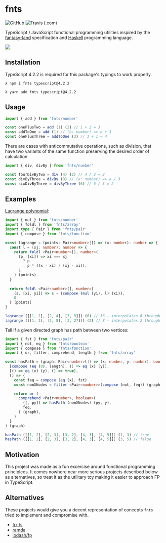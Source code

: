 # fnts

![GitHub](https://img.shields.io/github/license/drizzer14/fnts)
![Travis (.com)](https://img.shields.io/travis/com/drizzer14/fnts)

TypeScript / JavaScript functional programming utilities inspired by the
[fantasy-land](https://github.com/fantasyland/fantasy-land) specification and
[Haskell](https://www.haskell.org/) programming language.

![](https://raw.githubusercontent.com/drizzer14/fnts/main/logo.svg)

## Installation

TypeScript 4.2.2 is required for this package's typings to work properly.

```shell
λ npm i fnts typescript@4.2.2
```

```shell
λ yarn add fnts typescript@4.2.2
```

## Usage

```typescript
import { add } from 'fnts/number'

const onePlusTwo = add (1) (2) // 1 + 2 = 3
const addToOne = add (1) // (b: number) => b + 1
const onePlusThree = addToOne (3) // 3 + 1 = 4
```

There are cases with anticommutative operations, such as division, that have
two variants of the same function preserving the desired order of calculation:

```typescript
import { div, divBy } from 'fnts/number'

const fourDivByTwo = div (4) (2) // 4 / 2 = 2
const divByThree = divBy (3) // (a: number) => a / 3
const sixDivByThree = divByThree (6) // 6 / 3 = 2 
```

## Examples

[Lagrange polynomial](https://en.wikipedia.org/wiki/Lagrange_polynomial):

```typescript
import { mul } from 'fnts/number'
import { foldl } from 'fnts/array'
import type { Pair } from 'fnts/pair'
import { compose } from 'fnts/function'

const lagrange = (points: Pair<number>[]) => (x: number): number => {
  const l = (xj: number): number => {
    return foldl <Pair<number>[], number>(
      (p, [xi]) => xi === xj
        ? p
        : p * ((x - xi) / (xj - xi)),
      1
    ) (points)
  }
  
  return foldl <Pair<number>[], number>(
    (s, [xi, yi]) => s + (compose (mul (yi), l) (xi)),
    0
  ) (points)
}

lagrange ([[1, 1], [2, 4], [3, 9]]) (6) // 36 – interpolates 6 through parabola (y = x^2)
lagrange ([[1, 1], [2, 8], [3, 27]]) (2) // 8 – interpolates 2 through hyperbola (y = x^3)
```

Tell if a given directed graph has path between two vertices:

```typescript
import { fst } from 'fnts/pair'
import { not, eq } from 'fnts/boolean'
import { compose } from 'fnts/function'
import { or, filter, comprehend, length } from 'fnts/array'

const hasPath = (graph: Pair<number>[]) => (x: number, y: number): boolean => guard (
  [compose (eq (0), length), () => eq (x) (y)],
  [() => eq (x) (y), () => true],
  () => {
    const feq = compose (eq (x), fst)
    const nonXNodes = filter <Pair<number>>(compose (not, feq)) (graph)

    return or (
      comprehend <Pair<number>, boolean>(
        ([, py]) => hasPath (nonXNodes) (py, y),
        feq,
      ) (graph),
    )
  }
) (graph)

hasPath ([[1, 2], [2, 3], [3, 2], [4, 3], [4, 5]]) (1, 3) // true
hasPath ([[1, 2], [2, 3], [3, 2], [4, 3], [4, 5]]) (3, 5) // false
```

## Motivation

This project was made as a fun excercise around functional programming principlces. It comes nowhere
near more serious projects described below as alternatives, so treat it as the utilitary toy making
it easier to approach FP in TypeScript.

## Alternatives

These projects would give you a decent representation of concepts `fnts` 
tried to implement and compromise with.

- [fp-ts](https://github.com/gcanti/fp-ts)
- [ramda](https://github.com/ramda/ramda)
- [lodash/fp](https://github.com/lodash/lodash/wiki/FP-Guide)
